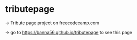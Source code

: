 # tributepage
-> Tribute page project on freecodecamp.com

-> go to https://banna56.github.io/tributepage to see this page
